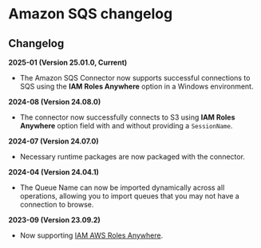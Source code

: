 # Amazon SQS changelog 

<head>
  <meta name="guidename" content="Integration"/>
  <meta name="context" content="GUID-0db1f8ac-24ce-4507-8020-a6c6de598a09"/>
</head>


## Changelog

**2025-01 (Version 25.01.0, Current)**

- The Amazon SQS Connector now supports successful connections to SQS using the **IAM Roles Anywhere** option in a Windows environment.

**2024-08 (Version 24.08.0)**

- The connector now successfully connects to S3 using **IAM Roles Anywhere** option field with and without providing a `SessionName`.

**2024-07 (Version 24.07.0)**

- Necessary runtime packages are now packaged with the connector.

**2024-04 (Version 24.04.1)**

- The Queue Name can now be imported dynamically across all operations, allowing you to import queues that you may not have a connection to browse.

**2023-09 (Version 23.09.2)**

- Now supporting [IAM AWS Roles Anywhere](https://docs.aws.amazon.com/rolesanywhere/latest/userguide/introduction.html).